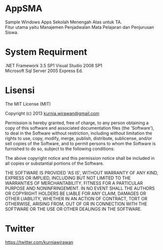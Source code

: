 AppSMA
======

Sample Windows Apps Sekolah Menengah Atas untuk TA.<br/>
Fitur utama yaitu Manajemen Penjadwalan Mata Pelajaran dan Penjurusan Siswa.<br/>

System Requirment
=================

.NET Framework 3.5 SP1
Visual Studio 2008 SP1<br/>
Microsoft Sql Server 2005 Express Ed.<br/>

Lisensi
=======

The MIT License (MIT) 

Copyright (c) 2013 kurnia.wirawan@gmail.com 

Permission is hereby granted, free of charge, to any person obtaining a copy of this software and associated documentation files (the 'Software'), to deal in the Software without restriction, including without limitation the rights to use, copy, modify, merge, publish, distribute, sublicense, and/or sell copies of the Software, and to permit persons to whom the Software is furnished to do so, subject to the following conditions:

The above copyright notice and this permission notice shall be included in all copies or substantial portions of the Software.

THE SOFTWARE IS PROVIDED 'AS IS', WITHOUT WARRANTY OF ANY KIND, EXPRESS OR IMPLIED, INCLUDING BUT NOT LIMITED TO THE WARRANTIES OF MERCHANTABILITY, FITNESS FOR A PARTICULAR PURPOSE AND NONINFRINGEMENT. IN NO EVENT SHALL THE AUTHORS OR COPYRIGHT HOLDERS BE LIABLE FOR ANY CLAIM, DAMAGES OR OTHER LIABILITY, WHETHER IN AN ACTION OF CONTRACT, TORT OR OTHERWISE, ARISING FROM, OUT OF OR IN CONNECTION WITH THE SOFTWARE OR THE USE OR OTHER DEALINGS IN THE SOFTWARE.

Twitter
=======
https://twitter.com/kurniawirawan
